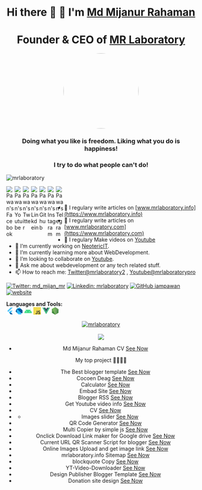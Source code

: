 <h1 align="center">Hi there 👋 👋 I'm <a target="_blank" href="https://facebook.com/mdmijanurrahaman.mr">Md Mijanur Rahaman</a></h1>
<h1 align="center">Founder & CEO of <a target="_blank" href="https://www.google.com/search?q=mr+laboratory&oq=mr+laboratory&aqs=chrome.0.69i59l3j69i60l3j69i65l2.5848j0j1&sourceid=chrome&ie=UTF-8">MR Laboratory</a></h1>
<div align="center" class="center" style="width:200px;height:200px;margin:0 auto;border-radius: 50%; overflow: hidden;align-items: center;">
    <img src="https://mrlaboratory.github.io/img/Mijan_Round.png" style="width:100%;height:100%" alt="">
</div>

<h3 align="center">Doing what you like is freedom. Liking what you do is happiness!</h3>
<h3 align="center">I try to do what people can't do!</h3>

<p align="left"> <img src="https://komarev.com/ghpvc/?username=mrlaboratory&label=Views&color=blue&style=plastic" alt="mrlaboratory" /> </p>

<a href="https://www.facebook.com/mdmijanurrahaman.mr/">
  <img align="left" alt="Pawan's Facebook" width="22px" src="https://cdn.jsdelivr.net/npm/simple-icons@v3/icons/facebook.svg" />
</a>
<a href="https://www.youtube.com/mrlaboratorypro/">
  <img align="left" alt="Pawan's Youtube" width="22px" src="https://cdn.jsdelivr.net/npm/simple-icons@v3/icons/youtube.svg" />
</a>
<a href="https://twitter.com/mrlaboratory">
  <img align="left" alt="Pawan's Twitter" width="22px" src="https://cdn.jsdelivr.net/npm/simple-icons@v3/icons/twitter.svg" />
</a>
<a href="https://linkedin.com/in/mrlaboratory">
  <img align="left" alt="Pawan's Linkdein" width="22px" src="https://cdn.jsdelivr.net/npm/simple-icons@v3/icons/linkedin.svg" />
</a>

<a href="https://github.com/mrlaboratory">
  <img align="left" alt="Pawan's Github" width="22px" src="https://cdn.jsdelivr.net/npm/simple-icons@v3/icons/github.svg" />
</a>
<a href="https://instagram.com/mdmijanurrahaman.mr/">
  <img align="left" alt="Pawan's Instagram" width="22px" src="https://cdn.jsdelivr.net/npm/simple-icons@v3/icons/instagram.svg" />
</a>
<a href="https://t.me/mrlaboratory">
  <img align="left" alt="Pawan's Telegram" width="22px" src="https://cdn.jsdelivr.net/npm/simple-icons@v3/icons/telegram.svg" />
</a>


<br/>
<br/>

- 📝 I regulary write articles on [www.mrlaboratory.info](https://www.mrlaboratory.info) 
- 📝 I regulary write articles on [www.mrlaboratory.com](https://www.mrlaboratory.com) 
- 📝 I regulary Make videos on [Youtube](https://www.youtube.com/c/MRLaboratorypro/videos)
- 🔭 I’m currently working on [NeotericIT](https://www.neotericit.com/).
- 🌱 I’m currently learning more about WebDevelopment.
- 👯 I’m looking to collaborate on [Youtube](https://youtube.com/mrlaboratorypro).
- 💬 Ask me about webdevelopment or any tech related stuff.
- 📫 How to reach me: [Twitter@mrlaboratory2](https://twitter.com/mrlaboratory2) , [Youtube@mrlaboratorypro](https://youtube.com/mrlaboratorypro)

[![Twitter: md_mijan_mr](https://img.shields.io/twitter/follow/md_mijan_mr?style=social)](https://twitter.com/md_mijan_mr)
[![Linkedin: mrlaboratory](https://img.shields.io/badge/-mrlaboratory-blue?style=flat-square&logo=Linkedin&logoColor=white&link=https://www.linkedin.com/in/mrlaboratory/)](https://www.linkedin.com/in/mrlaboratory/)
[![GitHub iampawan](https://img.shields.io/github/followers/mrlaboratory?label=follow&style=social)](https://github.com/mrlaboratory)
[![website](https://img.shields.io/badge/PortfolioWebsite-mrlaboratory.com-2648ff?style=flat-square&logo=google-chrome)](https://www.mrlaboratory.com/)

**Languages and Tools:**  
<code><img height="20" src="https://raw.githubusercontent.com/github/explore/80688e429a7d4ef2fca1e82350fe8e3517d3494d/topics/flutter/flutter.png"></code>
<code><img height="20" src="https://raw.githubusercontent.com/github/explore/80688e429a7d4ef2fca1e82350fe8e3517d3494d/topics/dart/dart.png"></code>
<code><img height="20" src="https://raw.githubusercontent.com/github/explore/80688e429a7d4ef2fca1e82350fe8e3517d3494d/topics/android/android.png"></code>
<code><img height="20" src="https://raw.githubusercontent.com/github/explore/80688e429a7d4ef2fca1e82350fe8e3517d3494d/topics/javascript/javascript.png"></code>
<code><img height="20" src="https://raw.githubusercontent.com/github/explore/80688e429a7d4ef2fca1e82350fe8e3517d3494d/topics/vue/vue.png"></code>
<code><img height="20" src="https://raw.githubusercontent.com/github/explore/80688e429a7d4ef2fca1e82350fe8e3517d3494d/topics/nodejs/nodejs.png"></code> 

<a align="center" href="https://github.com/mrlaboratory">
<p align="center"> <img src="https://github-readme-stats.vercel.app/api?username=mrlaboratory&show_icons=true" alt="mrlaboratory" /> </p>
</a>
<a align="center" href="https://github.com/mrlaboratory">
<p align="center">  <img align="center" src="https://github-readme-stats.vercel.app/api/top-langs/?username=mrlaboratory&theme=light&hide_langs_below=1" /> </p>
</a>


<div align="center">
    
 - Md Mijanur Rahaman CV [See Now](https://mrlaboratory.github.io/) 

 My top project 🧡💛💙💜
- The Best blogger template [See Now](https://mrlaboratory.github.io/the-best-blogger-template/) 
- Cocoen Deag [See Now](https://mrlaboratory.github.io/CocoenDeag/) 
- Calculator [See Now](https://mrlaboratory.github.io/calculator2/) 
- Embad Site [See Now](https://mrlaboratory.github.io/embadsite/) 
- Blogger RSS [See Now](https://mrlaboratory.github.io/bloggerRssFeed/)
- Get Youtube video info [See Now](https://mrlaboratory.github.io/Get-Youtube-video-information/)
- CV [See Now](https://template7.mrlaboratory.info/)
- - Images slider [See Now](https://template10.mrlaboratory.info/)
-  QR Code Generator [See Now](https://qr.mrlaboratory.info/)
-  Multi Copier by simple js [See Now](https://mrlaboratory.github.io/multi-copier/)
-  Onclick Download Link maker for Google drive [See Now](https://mrlaboratory.github.io/One-Click-Downloder-Google-Drive/)
-  Current URL QR Scanner Script for blogger [See Now](https://mrlaboratory.github.io/qrcode-for-blogger/)
-  Online Images Upload and get image link [See Now](https://mrlaboratory.github.io/ImagesUploadGetLink/)
 -  mrlaboratory.info Sitemap [See Now](https://mrlaboratory.github.io/sitemap/)
-  blockquote Copy [See Now](https://mrlaboratory.github.io/blockquoteCopy/)
-  YT-Video-Downloader [See Now](https://mrlaboratory.github.io/YT-Downloader/)
-  Design Publisher Blogger Template [See Now](https://mrlaboratory.github.io/design-publisher/)
-  Donation site design  [See Now](https://mrlaboratory.github.io/ethical-hacking-course/)

    
    



</div>


